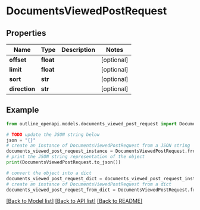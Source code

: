# DocumentsViewedPostRequest


## Properties

Name | Type | Description | Notes
------------ | ------------- | ------------- | -------------
**offset** | **float** |  | [optional] 
**limit** | **float** |  | [optional] 
**sort** | **str** |  | [optional] 
**direction** | **str** |  | [optional] 

## Example

```python
from outline_openapi.models.documents_viewed_post_request import DocumentsViewedPostRequest

# TODO update the JSON string below
json = "{}"
# create an instance of DocumentsViewedPostRequest from a JSON string
documents_viewed_post_request_instance = DocumentsViewedPostRequest.from_json(json)
# print the JSON string representation of the object
print(DocumentsViewedPostRequest.to_json())

# convert the object into a dict
documents_viewed_post_request_dict = documents_viewed_post_request_instance.to_dict()
# create an instance of DocumentsViewedPostRequest from a dict
documents_viewed_post_request_from_dict = DocumentsViewedPostRequest.from_dict(documents_viewed_post_request_dict)
```
[[Back to Model list]](../README.md#documentation-for-models) [[Back to API list]](../README.md#documentation-for-api-endpoints) [[Back to README]](../README.md)


